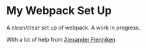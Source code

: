 # My Webpack Set Up
A clean/clear set up of webpack. A work in progress.

With a lot of help  from [Alexander Flenniken][Flenniken]

[Flenniken]: https://blog.flennik.com/the-fine-art-of-the-webpack-2-config-dc4d19d7f172#.vx2l7vu10
<!-- [webpack]:http://webpack.github.io/ -->
